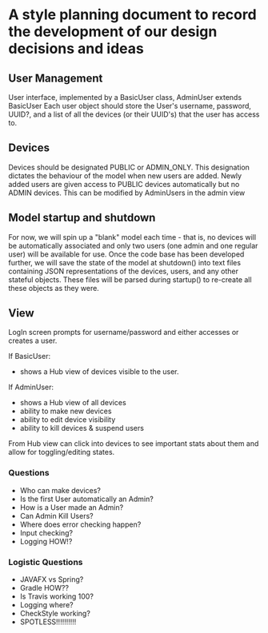 # A style planning document to record the development of our design decisions and ideas

## User Management 
User interface, implemented by a BasicUser class, AdminUser extends BasicUser
Each user object should store the User's username, password, UUID?, and a list of all the devices (or their UUID's) that the user has access to.

## Devices
Devices should be designated PUBLIC or ADMIN_ONLY. This designation dictates the behaviour of the model when new users are added. Newly added users
are given access to PUBLIC devices automatically but no ADMIN devices. This can be modified by AdminUsers in the admin view

## Model startup and shutdown
For now, we will spin up a "blank" model each time - that is, no devices will be automatically associated and only two users (one admin and one regular user)
will be available for use. Once the code base has been developed further, we will save the state of the model at shutdown() into text files containing JSON 
representations of the devices, users, and any other stateful objects. These files will be parsed during startup() to re-create all these objects as they were.

## View
LogIn screen prompts for username/password and either accesses or creates a user.

If BasicUser:
* shows a Hub view of devices visible to the user.

If AdminUser:
* shows a Hub view of all devices
* ability to make new devices
* ability to edit device visibility
* ability to kill devices & suspend users

From Hub view can click into devices to see important stats about them and allow for toggling/editing states.

### Questions
* Who can make devices?
* Is the first User automatically an Admin?
* How is a User made an Admin?
* Can Admin Kill Users?
* Where does error checking happen?
* Input checking?
* Logging HOW!?

### Logistic Questions
* JAVAFX vs Spring?
* Gradle HOW??
* Is Travis working 100?
* Logging where?
* CheckStyle working?
* SPOTLESS!!!!!!!!!!

